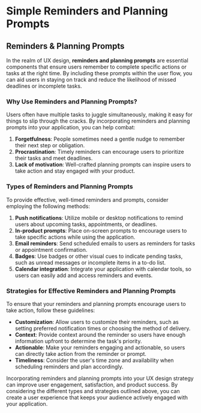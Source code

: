 # Simple Reminders and Planning Prompts

## Reminders & Planning Prompts
In the realm of UX design, **reminders and planning prompts** are essential components that ensure users remember to complete specific actions or tasks at the right time. By including these prompts within the user flow, you can aid users in staying on track and reduce the likelihood of missed deadlines or incomplete tasks. 

### Why Use Reminders and Planning Prompts?
Users often have multiple tasks to juggle simultaneously, making it easy for things to slip through the cracks. By incorporating reminders and planning prompts into your application, you can help combat:

1. **Forgetfulness**: People sometimes need a gentle nudge to remember their next step or obligation.
2. **Procrastination**: Timely reminders can encourage users to prioritize their tasks and meet deadlines.
3. **Lack of motivation**: Well-crafted planning prompts can inspire users to take action and stay engaged with your product.

### Types of Reminders and Planning Prompts
To provide effective, well-timed reminders and prompts, consider employing the following methods:

1. **Push notifications**: Utilize mobile or desktop notifications to remind users about upcoming tasks, appointments, or deadlines. 
2. **In-product prompts**: Place on-screen prompts to encourage users to take specific actions while using the application.
3. **Email reminders**: Send scheduled emails to users as reminders for tasks or appointment confirmation.
4. **Badges**: Use badges or other visual cues to indicate pending tasks, such as unread messages or incomplete items in a to-do list.
5. **Calendar integration**: Integrate your application with calendar tools, so users can easily add and access reminders and events.

### Strategies for Effective Reminders and Planning Prompts
To ensure that your reminders and planning prompts encourage users to take action, follow these guidelines:

* **Customization**: Allow users to customize their reminders, such as setting preferred notification times or choosing the method of delivery.
* **Context**: Provide context around the reminder so users have enough information upfront to determine the task's priority.
* **Actionable**: Make your reminders engaging and actionable, so users can directly take action from the reminder or prompt.
* **Timeliness**: Consider the user's time zone and availability when scheduling reminders and plan accordingly.

Incorporating reminders and planning prompts into your UX design strategy can improve user engagement, satisfaction, and product success. By considering the different types and strategies outlined above, you can create a user experience that keeps your audience actively engaged with your application.